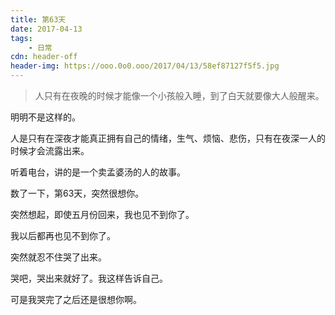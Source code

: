 ```yaml
---
title: 第63天
date: 2017-04-13
tags:
	- 日常
cdn: header-off
header-img: https://ooo.0o0.ooo/2017/04/13/58ef87127f5f5.jpg
---
```


>人只有在夜晚的时候才能像一个小孩般入睡，到了白天就要像大人般醒来。

明明不是这样的。

人是只有在深夜才能真正拥有自己的情绪，生气、烦恼、悲伤，只有在夜深一人的时候才会流露出来。

听着电台，讲的是一个卖孟婆汤的人的故事。

数了一下，第63天，突然很想你。

突然想起，即使五月份回来，我也见不到你了。

我以后都再也见不到你了。

突然就忍不住哭了出来。

哭吧，哭出来就好了。我这样告诉自己。

可是我哭完了之后还是很想你啊。